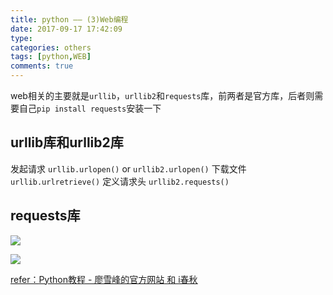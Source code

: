 ```yaml
---
title: python —— (3)Web编程
date: 2017-09-17 17:42:09
type:
categories: others
tags: [python,WEB]
comments: true
---
```


web相关的主要就是`urllib`，`urllib2`和`requests`库，前两者是官方库，后者则需要自己`pip install requests`安装一下



<!--more-->



##  urllib库和urllib2库

发起请求  `urllib.urlopen()` or `urllib2.urlopen()`
下载文件  `urllib.urlretrieve()` 
定义请求头  `urllib2.requests()`



## requests库

![](http://owhak23d7.bkt.clouddn.com/17-9-18/74365.jpg)

![](http://owhak23d7.bkt.clouddn.com/17-9-18/1572236.jpg)







<u>refer：[Python教程 - 廖雪峰的官方网站](http://www.liaoxuefeng.com/wiki/0014316089557264a6b348958f449949df42a6d3a2e542c000) 和 [i春秋](https://www.ichunqiu.com/)</u>